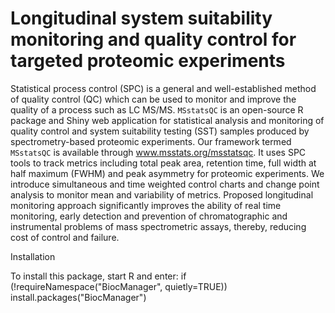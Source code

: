 # Longitudinal system suitability monitoring and quality control for targeted proteomic experiments
Statistical process control (SPC) is a general and well-established method of quality control (QC) which can be used to monitor and improve the quality of a process such as LC MS/MS. `MSstatsQC` is an open-source R package and Shiny web application for statistical analysis and monitoring of quality control and system suitability testing (SST) samples produced by spectrometry-based proteomic experiments. Our framework termed `MSstatsQC` is available through www.msstats.org/msstatsqc. It uses SPC tools to track metrics including total peak area, retention time, full width at half maximum (FWHM) and peak asymmetry for proteomic experiments. We introduce simultaneous and time weighted control charts and change point analysis to monitor mean and variability of metrics. Proposed longitudinal monitoring approach significantly improves the ability of real time monitoring, early detection and prevention of chromatographic and instrumental problems of mass spectrometric assays, thereby, reducing cost of control and failure.

Installation

To install this package, start R and enter:
if (!requireNamespace("BiocManager", quietly=TRUE))
    install.packages("BiocManager")